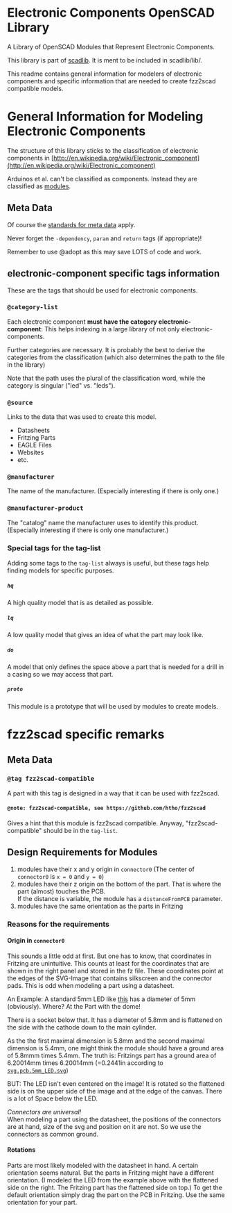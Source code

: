 # Electronic Components OpenSCAD Library
A Library of OpenSCAD Modules that Represent Electronic Components.

This library is part of [scadlib](https://github.com/htho/scadlib).
It is ment to be included in scadlib/lib/.

This readme contains general information for modelers of electronic
components and specific information that are needed to create fzz2scad
compatible models.

# General Information for Modeling Electronic Components

The structure of this library sticks to the classification of electronic
components in [http://en.wikipedia.org/wiki/Electronic_component](http://en.wikipedia.org/wiki/Electronic_component)

Arduinos et al. can't be classified as components. Instead they are
classified as [modules](http://en.wikipedia.org/wiki/Computer_module).

## Meta Data
Of course the [standards for meta data](https://github.com/htho/scadlib/SCADDOC.md) apply.

Never forget the `-dependency`, `param` and `return` tags (if appropriate)!

Remember to use @adopt as this may save LOTS of code and work.

## electronic-component specific tags information
These are the tags that should be used for electronic components.

### `@category-list`
Each electronic component **must have the category electronic-component**:
This helps indexing in a large library of not only electronic-components. 

Further categories are necessary.
It is probably the best to derive the categories from the classification
(which also determines the path to the file in the library)

Note that the path uses the plural of the classification word, while
the category is singular ("led" vs. "leds").

### `@source`
Links to the data that was used to create this model.

  * Datasheets
  * Fritzing Parts
  * EAGLE Files
  * Websites
  * etc.

### `@manufacturer`
The name of the manufacturer.
(Especially interesting if there is only one.)

### `@manufacturer-product`
The "catalog" name the manufacturer uses to identify this product.
(Especially interesting if there is only one manufacturer.)

### Special tags for the tag-list
Adding some tags to the `tag-list` always is useful, but these tags
help finding models for specific purposes.

##### `hq`
A high quality model that is as detailed as possible.

##### `lq`
A low quality model that gives an idea of what the part may look like.

##### `do`
A model that only defines the space above a part that is needed for a
drill in a casing so we may access that part.

##### `proto`
This module is a prototype that will be used by modules to create models.


# fzz2scad specific remarks

## Meta Data

### `@tag fzz2scad-compatible`
A part with this tag is designed in a way that it can be used with fzz2scad.

#### `@note: fzz2scad-compatible, see https://github.com/htho/fzz2scad`
Gives a hint that this module is fzz2scad compatible. Anyway,
"fzz2scad-compatible" should be in the `tag-list`.


## Design Requirements for Modules
  1. modules have their x and y origin in `connector0`
  (The center of `connector0` is  `x = 0` and `y = 0`)
  2. modules have their z origin on the bottom of the part.
  That is where the part (almost) touches the PCB.  
  If the distance is variable, the module has a `distanceFromPCB` parameter. 
  2. modules have the same orientation as the parts in Fritzing

### Reasons for the requirements
#### Origin in `connector0`
This sounds a little odd at first. But one has to know, that coordinates
in Fritzing are unintuitive. This counts at least for the coordinates
that are shown in the right panel and stored in the fz file.
These coordinates point at the edges of the SVG-Image that contains
silkscreen and the connector pads. This is odd when modeling a part
using a datasheet.

An Example:
A standard 5mm LED like
[this](https://cdn-reichelt.de/documents/datenblatt/A500/LED_5MM_GE.pdf) 
has a diameter of 5mm (obviously). Where? At the Part with the dome!

There is a socket below that. It has a diameter of 5.8mm and is flattened
on the side with the cathode down to the main cylinder.

As the the first maximal dimension is 5.8mm and the second maximal 
dimension is 5.4mm, one might think the module should have a ground area
of 5.8mmm times 5.4mm. The truth is: Fritzings part has a ground area of
6.20014mm times 6.20014mm (=0.2441in according to
[`svg.pcb.5mm_LED.svg`](https://github.com/fritzing/fritzing-parts/blob/master/svg/core/pcb/5mm_LED.svg))

BUT: The LED isn't even centered on the image! It is rotated so the
flattened side is on the upper side of the image and at the edge of the
canvas. There is a lot of Space below the LED.

*Connectors are universal!*  
When modeling a part using the datasheet, the positions of the connectors
are at hand, size of the svg and position on it are not. So we use the
connectors as common ground.

#### Rotations
Parts are most likely modeled with the datasheet in hand.
A certain orientation seems natural. But the parts in Fritzing might have
a different orientation.
(I modeled the LED from the example above with the flattened side
on the right. The Fritzing part has the flattened side on top.)
To get the default orientation simply drag the part on the PCB in Fritzing.
Use the same orientation for your part.
